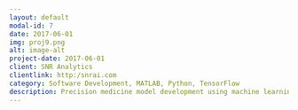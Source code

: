 ```yaml
---
layout: default
modal-id: 7
date: 2017-06-01
img: proj9.png
alt: image-alt
project-date: 2017-06-01
client: SNR Analytics
clientlink: http:/snrai.com
category: Software Development, MATLAB, Python, TensorFlow
description: Precision medicine model development using machine learning and cloud computing.
---
```

